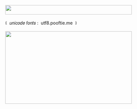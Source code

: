 <img width="400" height="30" src="https://middlepot.com/img/lacey.png">\
  \
 ‌ ‌ ‌ ‌ ‌ ‌ ‌ ‌ ‌ ‌ ‌ ‌ ‌ ‌꒰ ‌ 𝑢𝑛𝑖𝑐𝑜𝑑𝑒 𝑓𝑜𝑛𝑡𝑠 : ‌ utf8.pooftie.me ‌ ꒱\
  \
<img width="400" height="230" src="https://middlepot.com/img/magic.jpg">

